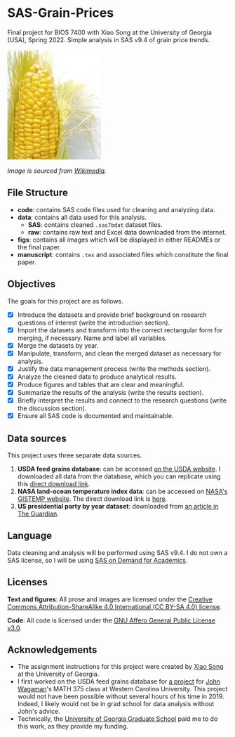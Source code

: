 # SAS-Grain-Prices
Final project for BIOS 7400 with Xiao Song at the University of Georgia (USA), Spring 2022. Simple analysis in SAS v9.4 of grain price trends.

<img src="figs/corn.jpg" height="250">

*Image is sourced from [Wikimedia](https://commons.wikimedia.org/wiki/File:Corn_on_the_cob.jpg).*

## File Structure
- **code**: contains SAS code files used for cleaning and analyzing data.
- **data**: contains all data used for this analysis.
  - **SAS**: contains cleaned `.sas7bdat` dataset files.
  - **raw**: contains raw text and Excel data downloaded from the internet.
- **figs**: contains all images which will be displayed in either READMEs or the final paper.
- **manuscript**: contains `.tex` and associated files which constitute the final paper.

## Objectives

The goals for this project are as follows.
- [x] Introduce the datasets and provide brief background on research questions of interest (write the introduction section).
- [x] Import the datasets and transform into the correct rectangular form for merging, if necessary. Name and label all variables.
- [x] Merge the datasets by year.
- [x] Manipulate, transform, and clean the merged dataset as necessary for analysis.
- [x] Justify the data management process (write the methods section).
- [x] Analyze the cleaned data to produce analytical results.
- [x] Produce figures and tables that are clear and meaningful.
- [x] Summarize the results of the analysis (write the results section).
- [x] Briefly interpret the results and connect to the research questions (write the discussion section).
- [x] Ensure all SAS code is documented and maintainable.

## Data sources

This project uses three separate data sources.

1. **USDA feed grains database**: can be accessed [on the USDA website](https://www.ers.usda.gov/data-products/feed-grains-database/). I downloaded all data from the database, which you can replicate using this [direct download link](https://www.ers.usda.gov/webdocs/DataFiles/50048/Feed%20Grains%20Yearbook%20Tables-All%20Years.xls?v=4138.8).
2. **NASA land-ocean temperature index data**: can be accessed on [NASA's GISTEMP website](https://data.giss.nasa.gov/gistemp/). The direct download link is [here](https://data.giss.nasa.gov/gistemp/tabledata_v4/NH.Ts+dSST.txt).
3. **US presidential party by year dataset**: downloaded from [an article in The Guardian](https://www.theguardian.com/news/datablog/2012/oct/15/us-presidents-listed#data).

## Language

Data cleaning and analysis will be performed using SAS v9.4. I do not own a SAS license, so I will be using [SAS on Demand for Academics](https://www.sas.com/en_us/software/on-demand-for-academics.html). 

## Licenses

**Text and figures**: All prose and images are licensed under the [Creative Commons Attribution-ShareAlike 4.0 International (CC BY-SA 4.0) license](https://creativecommons.org/licenses/by-sa/4.0/).

**Code**: All code is licensed under the [GNU Affero General Public License v3.0](/LICENSE).

## Acknowledgements

* The assignment instructions for this project were created by [Xiao Song](https://publichealth.uga.edu/faculty-member/xiao-song/) at the University of Georgia.
* I first worked on the USDA feed grains database for [a project](https://github.com/wzbillings/Corn-Price-Analysis) for [John Wagaman](https://www.wcu.edu/faculty/jcwagaman.aspx)'s MATH 375 class at Western Carolina University. This project would not have been possible without several hours of his time in 2019. Indeed, I likely would not be in grad school for data analysis without John's advice.
* Technically, the [University of Georgia Graduate School](https://grad.uga.edu) paid me to do this work, as they provide my funding.
